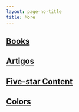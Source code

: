 ```yaml
---
layout: page-no-title
title: More
---
```



## <span class="iconify" data-icon="ph:books-fill"></span> [Books](/website/more/books/)

## <span class="iconify svv" data-icon="fa-solid:pen-alt"></span>[Artigos](/website/more/artigos/)

## <i class="fas fa-star fa-fw svv" aria-hidden="true"></i> [Five-star Content](/website/more/five-stars/)

## <i class="fas fa-palette fa-fw svv" aria-hidden="true"></i> [Colors](/website/more/colors/)


<!-- ###  import packages

```python
import numpy as np
import matplotlib.pyplot as plt
import os
from matplotlib import rcParams
rcParams['font.family'] = 'monospace'
```

Text here with `code`, also some python code `import numpy as np` -->